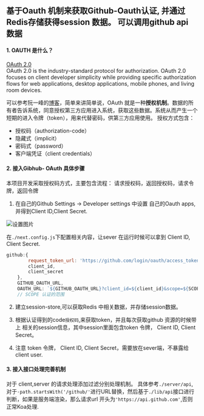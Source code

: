 ## 基于Oauth 机制来获取Github-Oauth认证, 并通过Redis存储获得session 数据。 可以调用github api 数据

#### 1. OAUTH 是什么？
[OAuth 2.0](https://oauth.net/2/)  
OAuth 2.0 is the industry-standard protocol for authorization. OAuth 2.0 focuses on client developer simplicity while providing specific authorization flows for web applications, desktop applications, mobile phones, and living room devices.

可以参考阮一峰的[博客](http://www.ruanyifeng.com/blog/2019/04/oauth_design.html)，简单来讲简单说，OAuth 就是一种**授权机制**。数据的所有者告诉系统，同意授权第三方应用进入系统，获取这些数据。系统从而产生一个短期的进入令牌（token），用来代替密码，供第三方应用使用。
授权方式包含：
+ 授权码（authorization-code）
+ 隐藏式（implicit）
+ 密码式（password）
+ 客户端凭证（client credentials）


#### 2. 接入Gibhub- OAuth 具体步骤

本项目开发采取授权码方式，主要包含流程：
请求授权码，返回授权码，请求令牌，返回令牌

1. 在自己的Github Settings -> Developer settings 中设置 自己的Oauth apps,并得到Client ID,Client Secret.

![设置图片](https://.github.com/xkx9431/Next/master/doc/asserts/oauth_userInfo.PNG)

在`./next.config.js`下配置相关内容，让sever 在运行时候可以拿到 Client ID, Client Secret.

```javascript
github:{
        request_token_url: 'https://github.com/login/oauth/access_token',
        client_id,
        client_secret
    },
    GITHUB_OAUTH_URL,
    OAUTH_URL: `${GITHUB_OAUTH_URL}?client_id=${client_id}&scope=${SCOPE}`,
    // SCOPE 认证的范围
```

2. 建立session-store,可以获取Redis 中相关数据，并存储session数据。

3. 根据认证得到的code`授权码`,来获取token，并且每次获取github 资源的时候带上 相关的session信息，其中session里面包含token 令牌， Client ID, Client Secret。
4. 注意 token 令牌， Client ID, Client Secret，需要放在sever端，不暴露给client user.

####  3. 接入接口处理完善机制
对于 client,server 的请求处理添加过滤分别处理机制。
具体参考`./server/api`,对于`·path.startsWith('/github/'`进行URL替换，然后基于`./lib/api`接口进行判断，如果是服务端渲染，那么请求url 开头为`'https://api.github.com'`,否则正常Koa处理.
